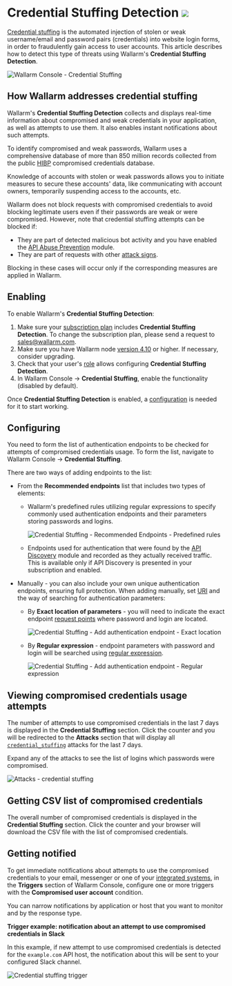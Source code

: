 # Credential Stuffing Detection <a href="../subscription-plans/#subscription-plans"><img src="../../images/api-security-tag.svg" style="border: none;"></a>

[Credential stuffing](https://owasp.org/www-community/attacks/Credential_stuffing) is the automated injection of stolen or weak username/email and password pairs (credentials) into website login forms, in order to fraudulently gain access to user accounts. This article describes how to detect this type of threats using Wallarm's **Credential Stuffing Detection**.

![Wallarm Console - Credential Stuffing](../images/about-wallarm-waf/credential-stuffing/credential-stuffing.png)

## How Wallarm addresses credential stuffing

Wallarm's **Credential Stuffing Detection** collects and displays real-time information about compromised and weak credentials in your application, as well as attempts to use them. It also enables instant notifications about such attempts.

To identify compromised and weak passwords, Wallarm uses a comprehensive database of more than 850 million records collected from the public [HIBP](https://haveibeenpwned.com/) compromised credentials database.

Knowledge of accounts with stolen or weak passwords allows you to initiate measures to secure these accounts' data, like communicating with account owners, temporarily suspending access to the accounts, etc.

Wallarm does not block requests with compromised credentials to avoid blocking legitimate users even if their passwords are weak or were compromised. However, note that credential stuffing attempts can be blocked if:

* They are part of detected malicious bot activity and you have enabled the [API Abuse Prevention](../about-wallarm/api-abuse-prevention.md) module.
* They are part of requests with other [attack signs](../attacks-vulns-list.md).

Blocking in these cases will occur only if the corresponding measures are applied in Wallarm.

## Enabling

To enable Wallarm's **Credential Stuffing Detection**:

1. Make sure your [subscription plan](../about-wallarm/subscription-plans.md#subscription-plans) includes **Credential Stuffing Detection**. To change the subscription plan, please send a request to [sales@wallarm.com](mailto:sales@wallarm.com?subject=Change%20Wallarm%20subscription%20plan%20to%20include%20Credential%20Stuffing%20Detection&body=Hello%20Wallarm%20Sales%20Team%2C%0AI%27m%20writing%20to%20request%20the%20change%20of%20Wallarm%20subscription%20plan%20to%20the%20one%20that%20includes%20the%20Credential%20Stuffing%20Detection.%0AThank%20you%20for%20your%20time%20and%20assistance.).
1. Make sure you have Wallarm node [version 4.10](../updating-migrating/what-is-new.md) or higher. If necessary, consider upgrading.
1. Check that your user's [role](../user-guides/settings/users.md#user-roles) allows configuring **Credential Stuffing Detection**.
1. In Wallarm Console → **Credential Stuffing**, enable the functionality (disabled by default).

Once **Credential Stuffing Detection** is enabled, a [configuration](#configuring) is needed for it to start working.

## Configuring

You need to form the list of authentication endpoints to be checked for attempts of compromised credentials usage. To form the list, navigate to Wallarm Console → **Credential Stuffing**.

There are two ways of adding endpoints to the list:

* From the **Recommended endpoints** list that includes two types of elements:

    * Wallarm's predefined rules utilizing regular expressions to specify commonly used authentication endpoints and their parameters storing passwords and logins.

        ![Credential Stuffing - Recommended Endpoints - Predefined rules](../images/about-wallarm-waf/credential-stuffing/credential-stuffing-predefined-rules.png)

    * Endpoints used for authentication that were found by the [API Discovery](../api-discovery/overview.md) module and recorded as they actually received traffic. This is available only if API Discovery is presented in your subscription and enabled.

* Manually - you can also include your own unique authentication endpoints, ensuring full protection. When adding manually, set [URI](../user-guides/rules/add-rule.md#uri-constructor) and the way of searching for authentication parameters:

    * By **Exact location of parameters** - you will need to indicate the exact endpoint [request points](../user-guides/rules/add-rule.md#points) where password and login are located.

        ![Credential Stuffing - Add authentication endpoint - Exact location](../images/about-wallarm-waf/credential-stuffing/credential-stuffing-add-endpoint-exact-location.png)

    * By **Regular expression** - endpoint parameters with password and login will be searched using [regular expression](../user-guides/rules/add-rule.md#condition-type-regex).

        ![Credential Stuffing - Add authentication endpoint - Regular expression](../images/about-wallarm-waf/credential-stuffing/credential-stuffing-add-endpoint-regexp.png)

## Viewing compromised credentials usage attempts

The number of attempts to use compromised credentials in the last 7 days is displayed in the **Credential Stuffing** section. Click the counter and you will be redirected to the **Attacks** section that will display all [`credential_stuffing`](../user-guides/search-and-filters/use-search.md#search-by-attack-type) attacks for the last 7 days.

Expand any of the attacks to see the list of logins which passwords were compromised.

![Attacks - credential stuffing](../images/about-wallarm-waf/credential-stuffing/credential-stuffing-attacks.png)

## Getting CSV list of compromised credentials

The overall number of compromised credentials is displayed in the **Credential Stuffing** section. Click the counter and your browser will download the CSV file with the list of compromised credentials.

## Getting notified

To get immediate notifications about attempts to use the compromised credentials to your email, messenger or one of your [integrated systems](../user-guides/settings/integrations/integrations-intro.md), in the **Triggers** section of Wallarm Console, configure one or more triggers with the **Compromised user account** condition.

You can narrow notifications by application or host that you want to monitor and by the response type.

**Trigger example: notification about an attempt to use compromised credentials in Slack**

In this example, if new attempt to use compromised credentials is detected for the `example.com` API host, the notification about this will be sent to your configured Slack channel.

![Credential stuffing trigger](../images/user-guides/triggers/trigger-example-credentials-stuffing.png)

<!-- Add this after node 4.10 and trigger are available

**To test the trigger:**

1. Go to Wallarm Console → **Integrations** in the [US](https://us1.my.wallarm.com/integrations/) or [EU](https://my.wallarm.com/integrations/) cloud, and configure [integration with Slack](../user-guides/settings/integrations/slack.md).
1. In **Triggers**, create trigger as shown above.
1. Send request containing compromised credentials to the `example.com/users/TBD` endpoint to get the `200` (`OK`) response:

    ```
    request TBD
    ```

1. In the **Attacks** section, check that your request has been registered as event of the `credential_stuffing` type: attempt to use the compromised credentials. 
1. Expand the attack to make sure it contains the compromised login information.
1. Check messages in your Slack channel like:
    ```
    [wallarm] Message header TBD

    Message content TBD.

    ```  -->
